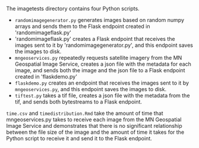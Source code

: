 The imagetests directory contains four Python scripts. 
- `randomimagegenerator.py` generates images based on random numpy arrays and sends them to the Flask endpoint created in 'randomimageflask.py'
- 'randomimageflask.py' creates a Flask endpoint that receives the images sent to it by 'randomimagegenerator.py', and this endpoint saves the images to disk.
- `mngeoservices.py` repeatedly requests satellite imagery from the MN Geospatial Image Service, creates a json file with the metadata for each image, and sends both the image and the json file to a Flask endpoint created in 'flaskdemo.py'
- `flaskdemo.py` creates an endpoint that receives the images sent to it by `mngeoservices.py`, and this endpoint saves the images to disk.
- `tiftest.py` takes a tif file, creates a json file with the metadata from the tif, and sends both bytestreams to a Flask endpoint.

`time.csv` and `timedistribution.Rmd` take the amount of time that mngeoservices.py takes to receive each image from the MN Geospatial Image Service and demonstrates that there is no significant relationship between the file size of the image and the amount of time it takes for the Python script to receive it and send it to the Flask endpoint.
